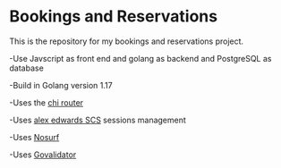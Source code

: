 # Bookings and Reservations

This is the repository for my bookings and reservations project.

-Use Javscript as front end and golang as backend and PostgreSQL as database

-Build in Golang version 1.17

-Uses the [chi router](https://github.com/go-chi/chi)

-Uses [alex edwards SCS](https://github.com/alexedwards/scs) sessions management

-Uses [Nosurf](https://github.com/justinas/nosurf)

-Uses [Govalidator](https://github.com/asaskevich/govalidator)
